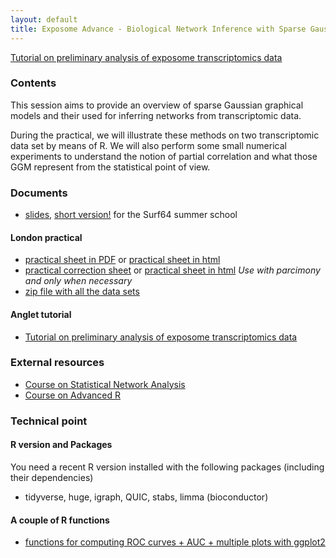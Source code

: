 ```yaml
---
layout: default
title: Exposome Advance - Biological Network Inference with Sparse Gaussian Graphical Models 
---
```


<div class="bs-callout bs-callout-info">
<a href="doc/teachings/exposome/transcriptomics_networks_inference.html"> Tutorial on preliminary analysis of exposome transcriptomics data</a>
</div>

### <span class="glyphicon glyphicon-calendar"></span> Contents

This session aims to provide an overview of sparse Gaussian graphical
models and their used for inferring networks from transcriptomic data.

During the practical, we will illustrate these methods on two
transcriptomic data set by means of R. We will also perform some small
numerical experiments to understand the notion of partial correlation
and what those GGM represent from the statistical point of view.

### <span class="glyphicon glyphicon-download-alt"></span> Documents 

* [slides](doc/teachings/exposome/slides.pdf), [short version!](doc/teachings/exposome/surf64.pdf) for the Surf64 summer school

#### London practical

* [practical sheet in PDF](doc/teachings/exposome/td_exposome_sheet.pdf) or [practical sheet in html](doc/teachings/exposome/td_exposome_sheet.html)
* [practical correction sheet](doc/teachings/exposome/td_exposome_correction.pdf) or [practical sheet in html](doc/teachings/exposome/td_exposome_correction.html) _Use with parcimony and only when necessary_
* [zip file with all the data sets](data/data_school.zip)

#### Anglet tutorial

* [Tutorial on preliminary analysis of exposome transcriptomics data](doc/teachings/exposome/transcriptomics_networks_inference.html)

### <span class="glyphicon glyphicon-download-alt"></span> External resources

* [Course on Statistical Network Analysis](https://github.com/jchiquet/CourseStatNetwork)
* [Course on Advanced R](https://github.com/jchiquet/CourseAdvancedR)

### <span class="glyphicon glyphicon-download-alt"></span> Technical point

#### R version and Packages 

You need a recent R version installed with the following packages (including their dependencies)

- tidyverse, huge, igraph, QUIC, stabs, limma (bioconductor)

#### A couple of R functions

-  [functions for computing ROC curves + AUC + multiple plots with ggplot2](doc/teachings/exposome/external_functions.R)
